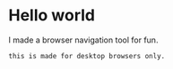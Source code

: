 # Hello world

I made a browser navigation tool for fun.

```bash
this is made for desktop browsers only.
```